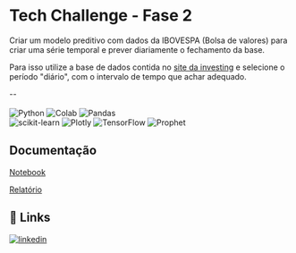 
# Tech Challenge - Fase 2

Criar um modelo preditivo com dados da IBOVESPA (Bolsa de valores) para criar uma série temporal e prever diariamente o fechamento da base.

Para isso utilize a base de dados contida no [site da investing](https://br.investing.com/indices/bovespa-historical-data) e selecione o período "diário", com o intervalo de tempo que achar adequado.

--<br><br>
![Python](https://img.shields.io/badge/python-3670A0?style=for-the-badge&logo=python&logoColor=ffdd54)
![Colab](https://img.shields.io/badge/Colab-F9AB00?style=for-the-badge&logo=googlecolab&color=525252)
![Pandas](https://img.shields.io/badge/pandas-%23150458.svg?style=for-the-badge&logo=pandas&logoColor=white)<br/>
![scikit-learn](https://img.shields.io/badge/scikit--learn-%23F7931E.svg?style=for-the-badge&logo=scikit-learn&logoColor=white)
![Plotly](https://img.shields.io/badge/Plotly-%233F4F75.svg?style=for-the-badge&logo=plotly&logoColor=white)
![TensorFlow](https://img.shields.io/badge/TensorFlow-FF6F00?style=for-the-badge&logo=tensorflow&logoColor=white)
![Prophet](https://img.shields.io/badge/Prophet-black?style=for-the-badge&color=%23065A8F)




## Documentação

[Notebook](https://github.com/karinaguerra/postech-data-analytics-tech-challenge/blob/main/fase_2/modelo_preditivo_bovespa_fase_2.ipynb)

[Relatório](https://github.com/karinaguerra/postech-data-analytics-tech-challenge/blob/main/fase_2/relatorio_modelo_preditivo_bovespa_fase_2.pdf)

## 🔗 Links
[![linkedin](https://img.shields.io/badge/linkedin-0A66C2?style=for-the-badge&logo=linkedin&logoColor=white)](https://www.linkedin.com/in/kaguerra/)


